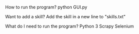 How to run the program?
python GUI.py

Want to add a skill?
Add the skill in a new line to "skills.txt"

What do I need to run the program?
Python 3
Scrapy
Selenium
